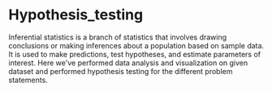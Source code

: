 # Hypothesis_testing
Inferential statistics is a branch of statistics that involves drawing conclusions or making inferences about a population based on sample data. It is used to make 
predictions, test hypotheses, and estimate parameters of interest. Here we've performed data analysis and visualization on given dataset and performed hypothesis testing
for the different problem statements.
